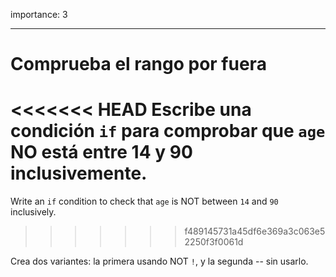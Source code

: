 importance: 3

---

# Comprueba el rango por fuera

<<<<<<< HEAD
Escribe una condición `if` para comprobar que `age` NO está entre 14 y 90 inclusivemente.
=======
Write an `if` condition to check that `age` is NOT between `14` and `90` inclusively.
>>>>>>> f489145731a45df6e369a3c063e52250f3f0061d

Crea dos variantes: la primera usando NOT `!`, y la segunda -- sin usarlo.
